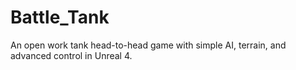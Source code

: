 # Battle_Tank
An open work tank head-to-head game with simple AI, terrain, and advanced control in Unreal 4.
